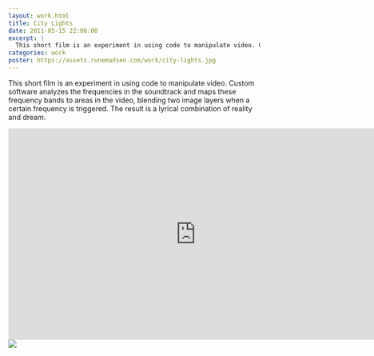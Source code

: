 ```yaml
---
layout: work.html
title: City Lights
date: 2011-05-15 22:00:00
excerpt: |
  This short film is an experiment in using code to manipulate video. Custom software analyzes the frequencies in the soundtrack and maps these frequency bands to areas in the video, blending two image layers when a certain frequency is triggered. The result is a lyrical combination of reality and dream.
categories: work
poster: https://assets.runemadsen.com/work/city-lights.jpg
---
```


This short film is an experiment in using code to manipulate video. Custom software analyzes the frequencies in the soundtrack and maps these frequency bands to areas in the video, blending two image layers when a certain frequency is triggered. The result is a lyrical combination of reality and dream.

<div class="wide-750">
  <iframe src="https://player.vimeo.com/video/15547641?title=0&amp;byline=0&amp;portrait=0" width="750" height="423" frameborder="0"> </iframe>
</div>

<div class="wide-750">   
  <img src="https://assets.runemadsen.com/work/city-lights.jpg" />
</div>
